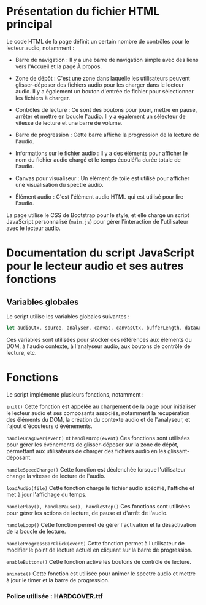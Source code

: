 # Présentation du fichier HTML principal
Le code HTML de la page définit un certain nombre de contrôles pour le lecteur audio, notamment :

   - Barre de navigation : Il y a une barre de navigation simple avec des liens vers l'Accueil et la page À propos.

   - Zone de dépôt : C'est une zone dans laquelle les utilisateurs peuvent glisser-déposer des fichiers audio pour les charger dans le lecteur audio. Il y a également un bouton d'entrée de fichier pour sélectionner les fichiers à charger.

   - Contrôles de lecture : Ce sont des boutons pour jouer, mettre en pause, arrêter et mettre en boucle l'audio. Il y a également un sélecteur de vitesse de lecture et une barre de volume.

   - Barre de progression : Cette barre affiche la progression de la lecture de l'audio.

   - Informations sur le fichier audio : Il y a des éléments pour afficher le nom du fichier audio chargé et le temps écoulé/la durée totale de l'audio.

   - Canvas pour visualiseur : Un élément de toile est utilisé pour afficher une visualisation du spectre audio.

   - Élément audio : C'est l'élément audio HTML qui est utilisé pour lire l'audio.

La page utilise le CSS de Bootstrap pour le style, et elle charge un script JavaScript personnalisé (`main.js`) pour gérer l'interaction de l'utilisateur avec le lecteur audio.

# Documentation du script JavaScript pour le lecteur audio et ses autres fonctions

## Variables globales

Le script utilise les variables globales suivantes :

```javascript
let audioCtx, source, analyser, canvas, canvasCtx, bufferLength, dataArray, dropzone, playBtn, pauseBtn, stopBtn, loopBtn;
```

Ces variables sont utilisées pour stocker des références aux éléments du DOM, à l'audio contexte, à l'analyseur audio, aux boutons de contrôle de lecture, etc.

# Fonctions

Le script implémente plusieurs fonctions, notamment :

`init()`
Cette fonction est appelée au chargement de la page pour initialiser le lecteur audio et ses composants associés, notamment la récupération des éléments du DOM, la création du contexte audio et de l'analyseur, et l'ajout d'écouteurs d'événements.

`handleDragOver(event)` et `handleDrop(event)`
Ces fonctions sont utilisées pour gérer les événements de glisser-déposer sur la zone de dépôt, permettant aux utilisateurs de charger des fichiers audio en les glissant-déposant.

`handleSpeedChange()`
Cette fonction est déclenchée lorsque l'utilisateur change la vitesse de lecture de l'audio.

`loadAudio(file)`
Cette fonction charge le fichier audio spécifié, l'affiche et met à jour l'affichage du temps.

`handlePlay(), handlePause(), handleStop()`
Ces fonctions sont utilisées pour gérer les actions de lecture, de pause et d'arrêt de l'audio.

`handleLoop()`
Cette fonction permet de gérer l'activation et la désactivation de la boucle de lecture.

`handleProgressBarClick(event)`
Cette fonction permet à l'utilisateur de modifier le point de lecture actuel en cliquant sur la barre de progression.

`enableButtons()`
Cette fonction active les boutons de contrôle de lecture.

`animate()`
Cette fonction est utilisée pour animer le spectre audio et mettre à jour le timer et la barre de progression.

### Police utilisée : HARDCOVER.ttf
